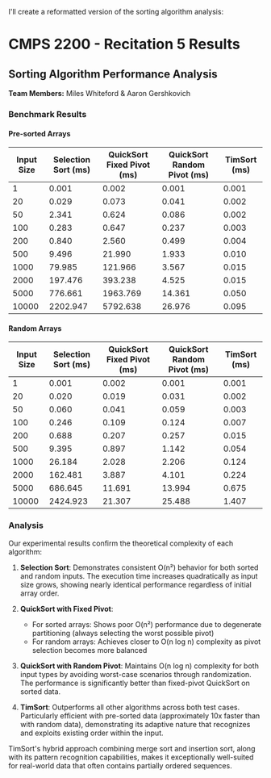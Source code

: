 I'll create a reformatted version of the sorting algorithm analysis:

# CMPS 2200 - Recitation 5 Results

## Sorting Algorithm Performance Analysis

**Team Members:** Miles Whiteford & Aaron Gershkovich

### Benchmark Results

#### Pre-sorted Arrays

| Input Size | Selection Sort (ms) | QuickSort Fixed Pivot (ms) | QuickSort Random Pivot (ms) | TimSort (ms) |
|------------|--------------------|-----------------------------|----------------------------|--------------|
| 1          | 0.001              | 0.002                       | 0.001                      | 0.001        |
| 20         | 0.029              | 0.073                       | 0.041                      | 0.002        |
| 50         | 2.341              | 0.624                       | 0.086                      | 0.002        |
| 100        | 0.283              | 0.647                       | 0.237                      | 0.003        |
| 200        | 0.840              | 2.560                       | 0.499                      | 0.004        |
| 500        | 9.496              | 21.990                      | 1.933                      | 0.010        |
| 1000       | 79.985             | 121.966                     | 3.567                      | 0.015        |
| 2000       | 197.476            | 393.238                     | 4.525                      | 0.015        |
| 5000       | 776.661            | 1963.769                    | 14.361                     | 0.050        |
| 10000      | 2202.947           | 5792.638                    | 26.976                     | 0.095        |

#### Random Arrays

| Input Size | Selection Sort (ms) | QuickSort Fixed Pivot (ms) | QuickSort Random Pivot (ms) | TimSort (ms) |
|------------|--------------------|-----------------------------|----------------------------|--------------|
| 1          | 0.001              | 0.002                       | 0.001                      | 0.001        |
| 20         | 0.020              | 0.019                       | 0.031                      | 0.002        |
| 50         | 0.060              | 0.041                       | 0.059                      | 0.003        |
| 100        | 0.246              | 0.109                       | 0.124                      | 0.007        |
| 200        | 0.688              | 0.207                       | 0.257                      | 0.015        |
| 500        | 9.395              | 0.897                       | 1.142                      | 0.054        |
| 1000       | 26.184             | 2.028                       | 2.206                      | 0.124        |
| 2000       | 162.481            | 3.887                       | 4.101                      | 0.224        |
| 5000       | 686.645            | 11.691                      | 13.994                     | 0.675        |
| 10000      | 2424.923           | 21.307                      | 25.488                     | 1.407        |

### Analysis

Our experimental results confirm the theoretical complexity of each algorithm:

1. **Selection Sort**: Demonstrates consistent O(n²) behavior for both sorted and random inputs. The execution time increases quadratically as input size grows, showing nearly identical performance regardless of initial array order.

2. **QuickSort with Fixed Pivot**: 
   - For sorted arrays: Shows poor O(n²) performance due to degenerate partitioning (always selecting the worst possible pivot)
   - For random arrays: Achieves closer to O(n log n) complexity as pivot selection becomes more balanced

3. **QuickSort with Random Pivot**: Maintains O(n log n) complexity for both input types by avoiding worst-case scenarios through randomization. The performance is significantly better than fixed-pivot QuickSort on sorted data.

4. **TimSort**: Outperforms all other algorithms across both test cases. Particularly efficient with pre-sorted data (approximately 10x faster than with random data), demonstrating its adaptive nature that recognizes and exploits existing order within the input.

TimSort's hybrid approach combining merge sort and insertion sort, along with its pattern recognition capabilities, makes it exceptionally well-suited for real-world data that often contains partially ordered sequences.
